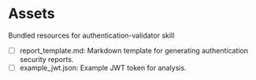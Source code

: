 # Assets

Bundled resources for authentication-validator skill

- [ ] report_template.md: Markdown template for generating authentication security reports.
- [ ] example_jwt.json: Example JWT token for analysis.
